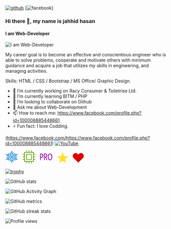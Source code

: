 [<img src='https://cdn.jsdelivr.net/npm/simple-icons@3.0.1/icons/github.svg' alt='github' height='40'>](https://github.com/https://github.com/jahidhasan9282)  [<img src='https://cdn.jsdelivr.net/npm/simple-icons@3.0.1/icons/facebook.svg' alt='facebook' height='40'>]
### Hi there 👋, my name is jahhid hasan
#### I am Web-Developer
![I am Web-Developer](https://scontent.fdac19-1.fna.fbcdn.net/v/t1.6435-9/52315675_1993608834278612_4622087535865102336_n.jpg?_nc_cat=105&ccb=1-7&_nc_sid=09cbfe&_nc_ohc=BPwfMEc4mA0AX9p3lKi&_nc_ht=scontent.fdac19-1.fna&oh=00_AfCOnSwtzUDUu7JKAQQXRoRFeJqawtXdKRDig-fajW2mQw&oe=63E07CF9)

My career goal is to become an effective and conscientious engineer who is able to solve problems, cooperate and motivate others with minimum guidance and acquire a job that utilizes my skills in engineering, and managing activities. 

Skills:  HTML / CSS / Bootstrap / MS Office/  Graphic Design.

- 🔭 I’m currently working on Racy Consumer & Toiletrise Ltd. 
- 🌱 I’m currently learning BITM / PHP 
- 👯 I’m looking to collaborate on Github 
- 💬 Ask me about Web-Development 
- 📫 How to reach me: https://www.facebook.com/profile.php?id=100008885448661 
- ⚡ Fun fact: I love Codding. 


(https://www.facebook.com/https://www.facebook.com/profile.php?id=100008885448661)  [<img src='https://cdn.jsdelivr.net/npm/simple-icons@3.0.1/icons/youtube.svg' alt='YouTube' height='40'>](https://www.youtube.com/channel/https://www.youtube.com/channel/UCYVkcNmRopuYmSCqGNPSJ0A)  

<a href='https://archiveprogram.github.com/'><img src='https://raw.githubusercontent.com/acervenky/animated-github-badges/master/assets/acbadge.gif' width='40' height='40'></a> <a href='https://docs.github.com/en/developers'><img src='https://raw.githubusercontent.com/acervenky/animated-github-badges/master/assets/devbadge.gif' width='40' height='40'></a> <a href='https://github.com/pricing'><img src='https://raw.githubusercontent.com/acervenky/animated-github-badges/master/assets/pro.gif' width='40' height='40'></a> <a href='https://stars.github.com/'><img src='https://raw.githubusercontent.com/acervenky/animated-github-badges/master/assets/starbadge.gif' width='35' height='35'></a> <a href='https://docs.github.com/en/github/supporting-the-open-source-community-with-github-sponsors'><img src='https://raw.githubusercontent.com/acervenky/animated-github-badges/master/assets/sponsorbadge.gif' width='35' height='35'></a> 

[![trophy](https://github-profile-trophy.vercel.app/?username=https://github.com/jahidhasan9282)](https://github.com/ryo-ma/github-profile-trophy)

![GitHub stats](https://github-readme-stats.vercel.app/api?username=https://github.com/jahidhasan9282&show_icons=true&count_private=true)  

![GitHub Activity Graph](https://activity-graph.herokuapp.com/graph?username=https://github.com/jahidhasan9282)  

![GitHub metrics](https://metrics.lecoq.io/https://github.com/jahidhasan9282)  

![GitHub streak stats](https://streak-stats.demolab.com/?user=https://github.com/jahidhasan9282)  

![Profile views](https://gpvc.arturio.dev/https://github.com/jahidhasan9282)  

